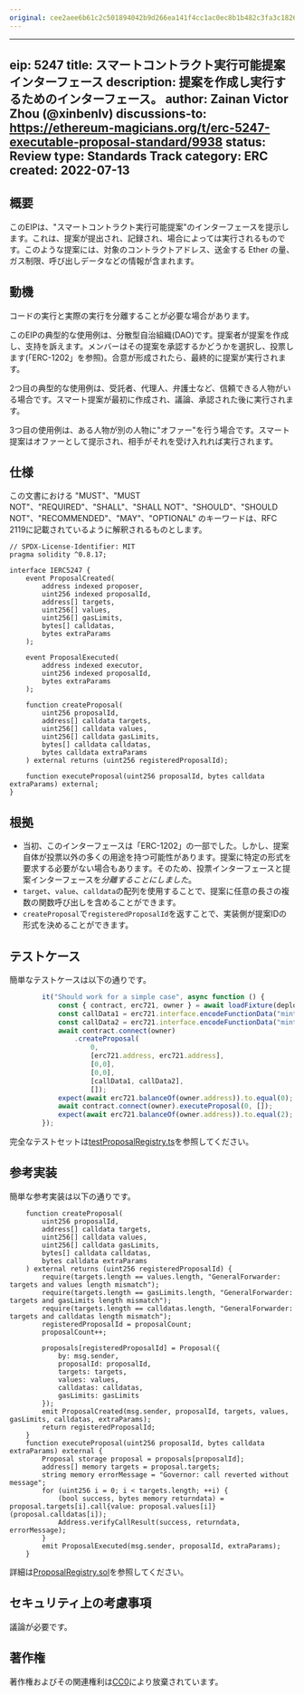 ```yaml
---
original: cee2aee6b61c2c501894042b9d266ea141f4cc1ac0ec8b1b482c3fa3c1826369
---
```


---
eip: 5247
title: スマートコントラクト実行可能提案インターフェース
description: 提案を作成し実行するためのインターフェース。
author: Zainan Victor Zhou (@xinbenlv)
discussions-to: https://ethereum-magicians.org/t/erc-5247-executable-proposal-standard/9938
status: Review
type: Standards Track
category: ERC
created: 2022-07-13
---

## 概要

このEIPは、"スマートコントラクト実行可能提案"のインターフェースを提示します。これは、提案が提出され、記録され、場合によっては実行されるものです。このような提案には、対象のコントラクトアドレス、送金する Ether の量、ガス制限、呼び出しデータなどの情報が含まれます。

## 動機

コードの実行と実際の実行を分離することが必要な場合があります。

このEIPの典型的な使用例は、分散型自治組織(DAO)です。提案者が提案を作成し、支持を訴えます。メンバーはその提案を承認するかどうかを選択し、投票します(「ERC-1202」を参照)。合意が形成されたら、最終的に提案が実行されます。

2つ目の典型的な使用例は、受託者、代理人、弁護士など、信頼できる人物がいる場合です。スマート提案が最初に作成され、議論、承認された後に実行されます。

3つ目の使用例は、ある人物が別の人物に"オファー"を行う場合です。スマート提案はオファーとして提示され、相手がそれを受け入れれば実行されます。

## 仕様

この文書における "MUST"、"MUST NOT"、"REQUIRED"、"SHALL"、"SHALL NOT"、"SHOULD"、"SHOULD NOT"、"RECOMMENDED"、"MAY"、"OPTIONAL" のキーワードは、RFC 2119に記載されているように解釈されるものとします。

```solidity
// SPDX-License-Identifier: MIT
pragma solidity ^0.8.17;

interface IERC5247 {
    event ProposalCreated(
        address indexed proposer,
        uint256 indexed proposalId,
        address[] targets,
        uint256[] values,
        uint256[] gasLimits,
        bytes[] calldatas,
        bytes extraParams
    );

    event ProposalExecuted(
        address indexed executor,
        uint256 indexed proposalId,
        bytes extraParams
    );

    function createProposal(
        uint256 proposalId,
        address[] calldata targets,
        uint256[] calldata values,
        uint256[] calldata gasLimits,
        bytes[] calldata calldatas,
        bytes calldata extraParams
    ) external returns (uint256 registeredProposalId);

    function executeProposal(uint256 proposalId, bytes calldata extraParams) external;
}
```

## 根拠

* 当初、このインターフェースは「ERC-1202」の一部でした。しかし、提案自体が投票以外の多くの用途を持つ可能性があります。提案に特定の形式を要求する必要がない場合もあります。そのため、投票インターフェースと提案インターフェースを*分離することにしました*。
* `target`、`value`、`calldata`の配列を使用することで、提案に任意の長さの複数の関数呼び出しを含めることができます。
* `createProposal`で`registeredProposalId`を返すことで、実装側が提案IDの形式を決めることができます。

## テストケース

簡単なテストケースは以下の通りです。

```ts
        it("Should work for a simple case", async function () {
            const { contract, erc721, owner } = await loadFixture(deployFixture);
            const callData1 = erc721.interface.encodeFunctionData("mint", [owner.address, 1]);
            const callData2 = erc721.interface.encodeFunctionData("mint", [owner.address, 2]);
            await contract.connect(owner)
                .createProposal(
                    0,
                    [erc721.address, erc721.address],
                    [0,0],
                    [0,0],
                    [callData1, callData2],
                    []);
            expect(await erc721.balanceOf(owner.address)).to.equal(0);
            await contract.connect(owner).executeProposal(0, []);
            expect(await erc721.balanceOf(owner.address)).to.equal(2);
        });
```

完全なテストセットは[testProposalRegistry.ts](../assets/eip-5247/testProposalRegistry.ts)を参照してください。

## 参考実装

簡単な参考実装は以下の通りです。

```solidity
    function createProposal(
        uint256 proposalId,
        address[] calldata targets,
        uint256[] calldata values,
        uint256[] calldata gasLimits,
        bytes[] calldata calldatas,
        bytes calldata extraParams
    ) external returns (uint256 registeredProposalId) {
        require(targets.length == values.length, "GeneralForwarder: targets and values length mismatch");
        require(targets.length == gasLimits.length, "GeneralForwarder: targets and gasLimits length mismatch");
        require(targets.length == calldatas.length, "GeneralForwarder: targets and calldatas length mismatch");
        registeredProposalId = proposalCount;
        proposalCount++;

        proposals[registeredProposalId] = Proposal({
            by: msg.sender,
            proposalId: proposalId,
            targets: targets,
            values: values,
            calldatas: calldatas,
            gasLimits: gasLimits
        });
        emit ProposalCreated(msg.sender, proposalId, targets, values, gasLimits, calldatas, extraParams);
        return registeredProposalId;
    }
    function executeProposal(uint256 proposalId, bytes calldata extraParams) external {
        Proposal storage proposal = proposals[proposalId];
        address[] memory targets = proposal.targets;
        string memory errorMessage = "Governor: call reverted without message";
        for (uint256 i = 0; i < targets.length; ++i) {
            (bool success, bytes memory returndata) = proposal.targets[i].call{value: proposal.values[i]}(proposal.calldatas[i]);
            Address.verifyCallResult(success, returndata, errorMessage);
        }
        emit ProposalExecuted(msg.sender, proposalId, extraParams);
    }
```

詳細は[ProposalRegistry.sol](../assets/eip-5247/ProposalRegistry.sol)を参照してください。

## セキュリティ上の考慮事項

議論が必要です。

## 著作権

著作権およびその関連権利は[CC0](../LICENSE.md)により放棄されています。
